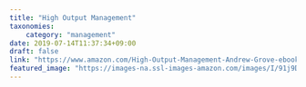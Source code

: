 ```yaml
---
title: "High Output Management"
taxonomies:
    category: "management"
date: 2019-07-14T11:37:34+09:00
draft: false
link: "https://www.amazon.com/High-Output-Management-Andrew-Grove-ebook/dp/B015VACHOK"
featured_image: "https://images-na.ssl-images-amazon.com/images/I/91j9DLZhD6L.jpg"
---
```


